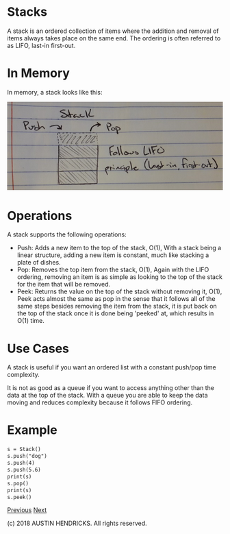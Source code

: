 # Stacks

A stack is an ordered collection of items where the addition and removal of items always takes place on the same end. The ordering is often referred to as LIFO, last-in first-out.

# In Memory

In memory, a stack looks like this:

![Image of a stack](images/stack.jpg)

# Operations

A stack supports the following operations:

* Push: Adds a new item to the top of the stack, O(1), With a stack being a linear structure, adding a new item is constant, much like stacking a plate of dishes.
* Pop: Removes the top item from the stack, O(1), Again with the LIFO ordering, removing an item is as simple as looking to the top of the stack for the item that will be removed.
* Peek: Returns the value on the top of the stack without removing it, O(1), Peek acts almost the same as pop in the sense that it follows all of the same steps besides removing the item from the stack, it is put back on the top of the stack once it is done being 'peeked' at, which results in O(1) time.

# Use Cases

A stack is useful if you want an ordered list with a constant push/pop time complexity.

It is not as good as a queue if you want to access anything other than the data at the top of the stack. With a queue you are able to keep the data moving and reduces complexity because it follows FIFO ordering.

# Example

```
s = Stack()
s.push("dog")
s.push(4)
s.push(5.6)
print(s)
s.pop()
print(s)
s.peek()
```

[Previous](hash_table.md) [Next](array.md)

(c) 2018 AUSTIN HENDRICKS. All rights reserved.
